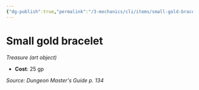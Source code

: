 ```yaml
---
{"dg-publish":true,"permalink":"/3-mechanics/cli/items/small-gold-bracelet/","tags":["ttrpg-cli/compendium/src/5e/dmg","ttrpg-cli/item/gear/treasure-art-object","ttrpg-cli/item/rarity/none"]}
---
```


# Small gold bracelet
*Treasure (art object)*  


- **Cost**: 25 gp

*Source: Dungeon Master's Guide p. 134*